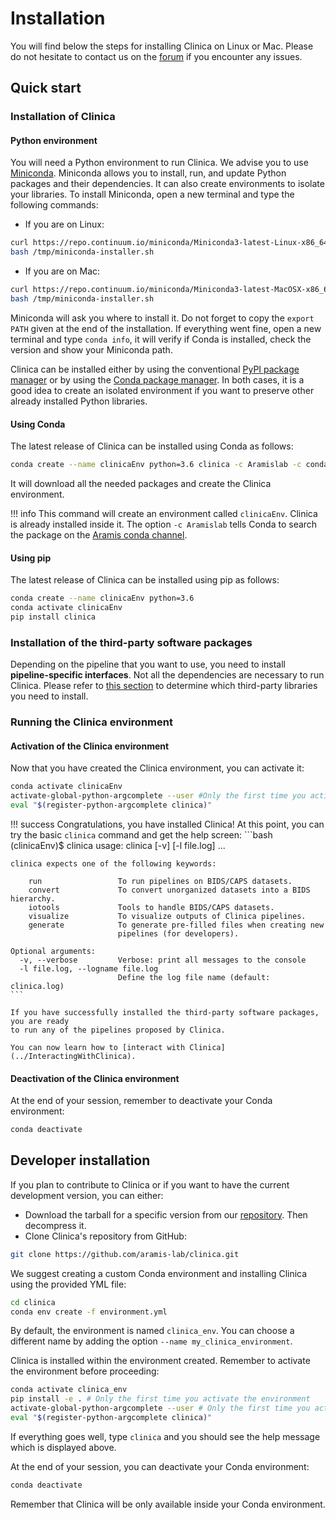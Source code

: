 # Installation

You will find below the steps for installing Clinica on Linux or Mac. Please do
not hesitate to contact us on the
[forum](https://groups.google.com/forum/#!forum/clinica-user)
if you encounter any issues.


## Quick start

### Installation of Clinica

#### Python environment
You will need a Python environment to run Clinica. We advise you to
use [Miniconda](http://conda.pydata.org/miniconda.html).
Miniconda allows you to install, run, and update Python packages and their
dependencies. It can also create environments to isolate your libraries.
To install Miniconda, open a new terminal and type the following commands:

- If you are on Linux:
```bash
curl https://repo.continuum.io/miniconda/Miniconda3-latest-Linux-x86_64.sh -o /tmp/miniconda-installer.sh
bash /tmp/miniconda-installer.sh
```

- If you are on Mac:
```bash
curl https://repo.continuum.io/miniconda/Miniconda3-latest-MacOSX-x86_64.sh -o /tmp/miniconda-installer.sh
bash /tmp/miniconda-installer.sh
```

Miniconda will ask you where to install it. Do not forget to copy the `export
PATH` given at the end of the installation. If everything went
fine, open a new terminal and type `conda info`, it will verify if Conda is
installed, check the version and show your Miniconda path.

Clinica can be installed either by using the conventional
[PyPI package manager](https://pypi.org/project/clinica/) or by using the
[Conda package manager](https://conda.io/docs/). In both cases, it is a good idea
to create an isolated environment if you want to preserve other already installed
Python libraries.  

#### Using Conda

The latest release of Clinica can be installed using Conda as follows:

```bash
conda create --name clinicaEnv python=3.6 clinica -c Aramislab -c conda-forge
```

It will download all the needed packages and create the Clinica environment.

!!! info
    This command will create an environment called `clinicaEnv`. Clinica is
    already installed inside it. The option `-c Aramislab` tells Conda to search
    the package on the [Aramis conda channel](https://anaconda.org/Aramislab).

#### Using pip

The latest release of Clinica can be installed using pip as follows:

```bash
conda create --name clinicaEnv python=3.6
conda activate clinicaEnv
pip install clinica
```

### Installation of the third-party software packages
Depending on the pipeline that you want to use, you need to install
**pipeline-specific interfaces**. Not all the dependencies are necessary to run
Clinica.
Please refer to [this section](../Third-party) to determine which third-party
libraries you need to install.


### Running the Clinica environment
#### Activation of the Clinica environment

Now that you have created the Clinica environment, you can activate it:

```bash
conda activate clinicaEnv
activate-global-python-argcomplete --user #Only the first time you activate the environment
eval "$(register-python-argcomplete clinica)"
```

!!! success
    Congratulations, you have installed Clinica! At this point, you can try the
    basic `clinica` command and get the help screen:
    ```bash
    (clinicaEnv)$ clinica
    usage: clinica [-v] [-l file.log]  ...

    clinica expects one of the following keywords:

        run                 To run pipelines on BIDS/CAPS datasets.
        convert             To convert unorganized datasets into a BIDS hierarchy.
        iotools             Tools to handle BIDS/CAPS datasets.
        visualize           To visualize outputs of Clinica pipelines.
        generate            To generate pre-filled files when creating new
                            pipelines (for developers).

    Optional arguments:
      -v, --verbose         Verbose: print all messages to the console
      -l file.log, --logname file.log
                            Define the log file name (default: clinica.log)
    ```

    If you have successfully installed the third-party software packages, you are ready
    to run any of the pipelines proposed by Clinica.

    You can now learn how to [interact with Clinica](../InteractingWithClinica).

#### Deactivation of the Clinica environment
At the end of your session, remember to deactivate your Conda environment:
```bash
conda deactivate
```

## Developer installation

If you plan to contribute to Clinica or if you want to have the current development
version, you can either:

* Download the tarball for a specific version from our
[repository](https://github.com/aramis-lab/clinica/releases).
Then decompress it.
* Clone Clinica's repository from GitHub:
```bash
git clone https://github.com/aramis-lab/clinica.git
```

We suggest creating a custom Conda environment and installing Clinica using the
provided YML file:

```bash
cd clinica
conda env create -f environment.yml
```

By default, the environment is named `clinica_env`. You can choose a different
name by adding the option `--name my_clinica_environment`.

Clinica is installed within the environment created. Remember to
activate the environment before proceeding:

```bash
conda activate clinica_env
pip install -e . # Only the first time you activate the environment
activate-global-python-argcomplete --user # Only the first time you activate the environment
eval "$(register-python-argcomplete clinica)"
```

If everything goes well, type `clinica` and you should see the help message which
is displayed above.

At the end of your session, you can deactivate your Conda environment:
```bash
conda deactivate
```

Remember that Clinica will be only available inside your Conda environment.
<!-- Further information for Clinica's contributors can be found
[here](../CodingForClinica). -->
